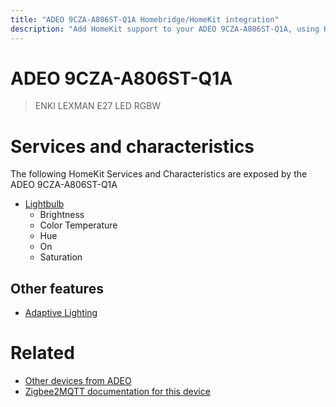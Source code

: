 ```yaml
---
title: "ADEO 9CZA-A806ST-Q1A Homebridge/HomeKit integration"
description: "Add HomeKit support to your ADEO 9CZA-A806ST-Q1A, using Homebridge, Zigbee2MQTT and homebridge-z2m."
---
```

<!---
This file has been GENERATED using src/docgen/docgen.ts
DO NOT EDIT THIS FILE MANUALLY!
-->
# ADEO 9CZA-A806ST-Q1A
> ENKI LEXMAN E27 LED RGBW


# Services and characteristics
The following HomeKit Services and Characteristics are exposed by
the ADEO 9CZA-A806ST-Q1A

* [Lightbulb](../../light.md)
  * Brightness
  * Color Temperature
  * Hue
  * On
  * Saturation

## Other features
* [Adaptive Lighting](../../light.md)

# Related
* [Other devices from ADEO](../index.md#adeo)
* [Zigbee2MQTT documentation for this device](https://www.zigbee2mqtt.io/devices/9CZA-A806ST-Q1A.html)